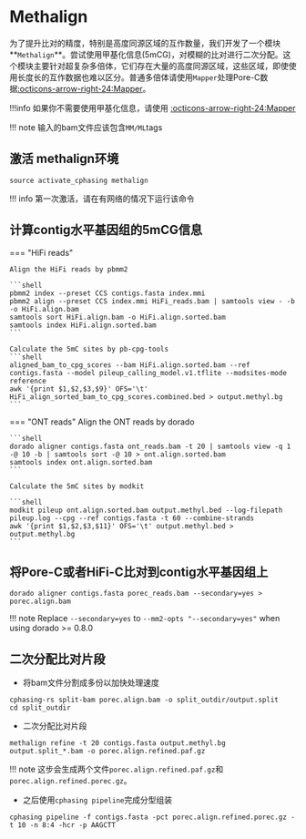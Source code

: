 # Methalign 

为了提升比对的精度，特别是高度同源区域的互作数量，我们开发了一个模块**`Methalign`**。尝试使用甲基化信息(5mCG)，对模糊的比对进行二次分配。这个模块主要针对超复杂多倍体，它们存在大量的高度同源区域，这些区域，即使使用长度长的互作数据也难以区分。普通多倍体请使用`Mapper`处理Pore-C数据[:octicons-arrow-right-24:Mapper](mapper.zh.md)。

!!!info 
    如果你不需要使用甲基化信息，请使用 [:octicons-arrow-right-24:Mapper](mapper.zh.md)

!!! note
    输入的bam文件应该包含`MM/ML`tags

## 激活 methalign环境
```shell
source activate_cphasing methalign
```
!!! info
    第一次激活，请在有网络的情况下运行该命令

## 计算contig水平基因组的5mCG信息

=== "HiFi reads"
    
    Align the HiFi reads by pbmm2

    ```shell
    pbmm2 index --preset CCS contigs.fasta index.mmi 
    pbmm2 align --preset CCS index.mmi HiFi_reads.bam | samtools view - -b -o HiFi.align.bam
    samtools sort HiFi.align.bam -o HiFi.align.sorted.bam
    samtools index HiFi.align.sorted.bam
    ```

    Calculate the 5mC sites by pb-cpg-tools
    ```shell
    aligned_bam_to_cpg_scores --bam HiFi.align.sorted.bam --ref contigs.fasta --model pileup_calling_model.v1.tflite --modsites-mode reference
    awk '{print $1,$2,$3,$9}' OFS='\t' HiFi_align_sorted_bam_to_cpg_scores.combined.bed > output.methyl.bg
    ```

=== "ONT reads" 
    Align the ONT reads by dorado

    ```shell
    dorado aligner contigs.fasta ont_reads.bam -t 20 | samtools view -q 1 -@ 10 -b | samtools sort -@ 10 > ont.align.sorted.bam 
    samtools index ont.align.sorted.bam 
    ```

    Calculate the 5mC sites by modkit

    ```shell
    modkit pileup ont.align.sorted.bam output.methyl.bed --log-filepath pileup.log --cpg --ref contigs.fasta -t 60 --combine-strands
    awk '{print $1,$2,$3,$11}' OFS='\t' output.methyl.bed > output.methyl.bg
    ```

## 将Pore-C或者HiFi-C比对到contig水平基因组上
```shell
dorado aligner contigs.fasta porec_reads.bam --secondary=yes > porec.align.bam
```
!!! note
    Replace `--secondary=yes` to `--mm2-opts "--secondary=yes"` when using dorado >= 0.8.0

## 二次分配比对片段
- 将bam文件分割成多份以加快处理速度
```shell
cphasing-rs split-bam porec.align.bam -o split_outdir/output.split
cd split_outdir
```

- 二次分配比对片段
```shell
methalign refine -t 20 contigs.fasta output.methyl.bg output.split_*.bam -o porec.align.refined.paf.gz
```
!!! note
    这步会生成两个文件`porec.align.refined.paf.gz`和`porec.align.refined.porec.gz`。

- 之后使用`cphasing pipeline`完成分型组装

```shell
cphasing pipeline -f contigs.fasta -pct porec.align.refined.porec.gz -t 10 -n 8:4 -hcr -p AAGCTT 
```
